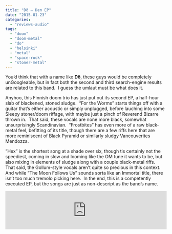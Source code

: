 ```yaml
---
title: "Dö – Den EP"
date: "2015-01-23"
categories: 
  - "reviews-audio"
tags: 
  - "doom"
  - "doom-metal"
  - "do"
  - "helsinki"
  - "metal"
  - "space-rock"
  - "stoner-metal"
---
```


You’d think that with a name like **Dö**, these guys would be completely unGoogleable, but in fact both the second and third search-engine results are related to this band.  I guess the umlaut must be what does it.

Anyhoo, this Finnish doom trio has just put out its second EP, a half-hour slab of blackened, stoned sludge.  “For the Worms” starts things off with a guitar that’s either acoustic or simply unplugged, before lauching into some Sleepy stoner/doom riffage, with maybe just a pinch of Reverend Bizarre thrown in.  That said, these vocals are none more black, somewhat unsurprisingly Scandinavian.  “Frostbites” has even more of a raw black-metal feel, befitting of its title, though there are a few riffs here that are more reminiscent of Black Pyramid or similarly sludgy Vancouverites Mendozza.

“Hex” is the shortest song at a shade over six, though tis certainly not the speediest, coming in slow and looming like the OM tune it wants to be, but also mixing in elements of sludge along with a couple black-metal riffs.  That said, the Gollum-style vocals aren’t quite so precious in this context.  And while “The Moon Follows Us” sounds sorta like an Immortal title, there isn’t too much tremolo picking here.  In the end, this is a competently executed EP, but the songs are just as non-descript as the band’s name.

<iframe style="border: 0; width: 100%; height: 120px;" src="https://bandcamp.com/EmbeddedPlayer/album=1538278729/size=large/bgcol=ffffff/linkcol=0687f5/tracklist=false/artwork=small/transparent=true/" width="300" height="150" seamless=""><a href="http://doofficial666.bandcamp.com/album/den">Den by Dö</a></iframe>
